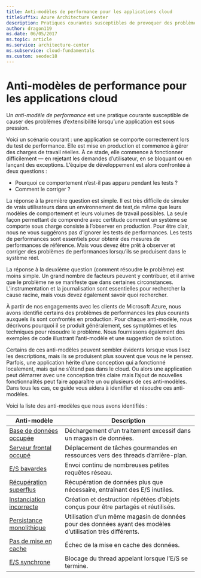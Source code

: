 ```yaml
---
title: Anti-modèles de performance pour les applications cloud
titleSuffix: Azure Architecture Center
description: Pratiques courantes susceptibles de provoquer des problèmes d’extensibilité.
author: dragon119
ms.date: 06/05/2017
ms.topic: article
ms.service: architecture-center
ms.subservice: cloud-fundamentals
ms.custom: seodec18
---
```


# <a name="performance-antipatterns-for-cloud-applications"></a>Anti-modèles de performance pour les applications cloud

Un *anti-modèle de performance* est une pratique courante susceptible de causer des problèmes d’extensibilité lorsqu’une application est sous pression.

Voici un scénario courant : une application se comporte correctement lors du test de performance. Elle est mise en production et commence à gérer des charges de travail réelles. À ce stade, elle commence à fonctionner difficilement &mdash; en rejetant les demandes d’utilisateur, en se bloquant ou en lançant des exceptions. L’équipe de développement est alors confrontée à deux questions :

- Pourquoi ce comportement n’est-il pas apparu pendant les tests ?
- Comment le corriger ?

La réponse à la première question est simple. Il est très difficile de simuler de vrais utilisateurs dans un environnement de test,de même que leurs modèles de comportement et leurs volumes de travail possibles. La seule façon permettant de comprendre avec certitude comment un système se comporte sous charge consiste à l’observer en production. Pour être clair, nous ne vous suggérons pas d’ignorer les tests de performances. Les tests de performances sont essentiels pour obtenir des mesures de performances de référence. Mais vous devez être prêt à observer et corriger des problèmes de performances lorsqu’ils se produisent dans le système réel.

La réponse à la deuxième question (comment résoudre le problème) est moins simple. Un grand nombre de facteurs peuvent y contribuer, et il arrive que le problème ne se manifeste que dans certaines circonstances. L’instrumentation et la journalisation sont essentielles pour rechercher la cause racine, mais vous devez également savoir quoi rechercher.

À partir de nos engagements avec les clients de Microsoft Azure, nous avons identifié certains des problèmes de performances les plus courants auxquels ils sont confrontés en production. Pour chaque anti-modèle, nous décrivons pourquoi il se produit généralement, ses symptômes et les techniques pour résoudre le problème. Nous fournissons également des exemples de code illustrant l’anti-modèle et une suggestion de solution.

Certains de ces anti-modèles peuvent sembler évidents lorsque vous lisez les descriptions, mais ils se produisent plus souvent que vous ne le pensez. Parfois, une application hérite d’une conception qui a fonctionné localement, mais qui ne s’étend pas dans le cloud. Ou alors une application peut démarrer avec une conception très claire mais l’ajout de nouvelles fonctionnalités peut faire apparaître un ou plusieurs de ces anti-modèles. Dans tous les cas, ce guide vous aidera à identifier et résoudre ces anti-modèles.

Voici la liste des anti-modèles que nous avons identifiés :

| Anti-modèle | Description |
|-------------|-------------|
| [Base de données occupée][BusyDatabase] | Déchargement d’un traitement excessif dans un magasin de données. |
| [Serveur frontal occupé][BusyFrontEnd] | Déplacement de tâches gourmandes en ressources vers des threads d’arrière-plan. |
| [E/S bavardes][ChattyIO] | Envoi continu de nombreuses petites requêtes réseau. |
| [Récupération superflus][ExtraneousFetching] | Récupération de données plus que nécessaire, entraînant des E/S inutiles. |
| [Instanciation incorrecte][ImproperInstantiation] | Création et destruction répétées d’objets conçus pour être partagés et réutilisés. |
| [Persistance monolithique][MonolithicPersistence] | Utilisation d’un même magasin de données pour des données ayant des modèles d’utilisation très différents. |
| [Pas de mise en cache][NoCaching] | Échec de la mise en cache des données. |
| [E/S synchrone][SynchronousIO] | Blocage du thread appelant lorsque l’E/S se termine. |

[BusyDatabase]: ./busy-database/index.md
[BusyFrontEnd]: ./busy-front-end/index.md
[ChattyIO]: ./chatty-io/index.md
[ExtraneousFetching]: ./extraneous-fetching/index.md
[ImproperInstantiation]: ./improper-instantiation/index.md
[MonolithicPersistence]: ./monolithic-persistence/index.md
[NoCaching]: ./no-caching/index.md
[SynchronousIO]: ./synchronous-io/index.md
